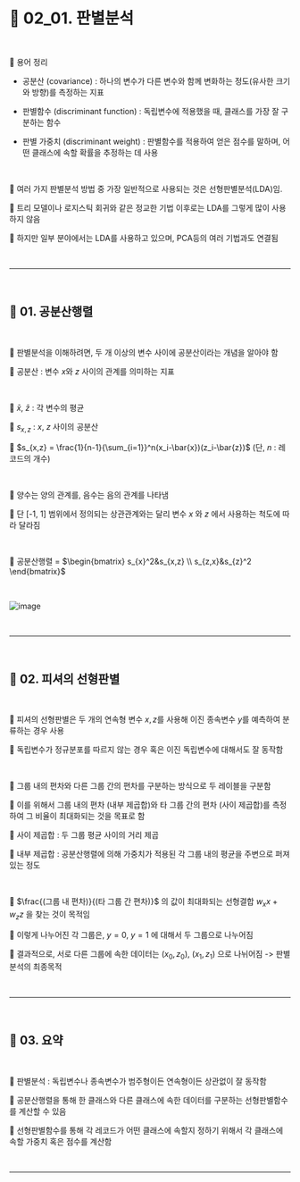 # 🎰 02_01. 판별분석  

<br>  

🎲 용어 정리  

- 공분산 (covariance) : 하나의 변수가 다른 변수와 함께 변화하는 정도(유사한 크기와 방향)를 측정하는 지표  

- 판별함수 (discriminant function) : 독립변수에 적용했을 때, 클래스를 가장 잘 구분하는 함수  

- 판별 가중치 (discriminant weight) : 판별함수를 적용하여 얻은 점수를 말하며, 어떤 클래스에 속할 확률을 추정하는 데 사용  

<br>  

🎲 여러 가지 판별분석 방법 중 가장 일반적으로 사용되는 것은 선형판별분석(LDA)임.  

🎲 트리 모델이나 로지스틱 회귀와 같은 정교한 기법 이후로는 LDA를 그렇게 많이 사용하지 않음  

🎲 하지만 일부 분야에서는 LDA를 사용하고 있으며, PCA등의 여러 기법과도 연결됨  

<br>  

***  

<br>  

## 🎰 01. 공분산행렬  

<br>   

🎲 판별분석을 이해하려면, 두 개 이상의 변수 사이에 공분산이라는 개념을 알아야 함  

🎲 공분산 : 변수 $x$와 $z$ 사이의 관계를 의미하는 지표  

<br>  

🎲 $\bar{x}$, $\bar{z}$ : 각 변수의 평균  

🎲 $s_{x,z}$ : $x$, $z$ 사이의 공분산  

🎲 $s_{x,z} = \frac{1}{n-1}{\sum_{i=1}}^n(x_i-\bar{x})(z_i-\bar{z})$    (단, $n$ : 레코드의 개수)  

<br>  

🎲 양수는 양의 관계를, 음수는 음의 관계를 나타냄  

🎲 단 [-1, 1] 범위에서 정의되는 상관관계와는 달리 변수 $x$ 와 $z$ 에서 사용하는 척도에 따라 달라짐  

<br>  

🎲 공분산행렬 = $\begin{bmatrix} s_{x}^2&s_{x,z} \\ s_{z,x}&s_{z}^2 \end{bmatrix}$  

<br>  


![image](https://user-images.githubusercontent.com/65170165/224374005-af74fd22-5425-49fa-bdbf-34d78a4e2e0c.png)  




<br>  

***  

<br>  

## 🎰 02. 피셔의 선형판별  

<br>  

🎲 피셔의 선형판별은 두 개의 연속형 변수 $x, z$를 사용해 이진 종속변수 $y$를 예측하여 분류하는 경우 사용  

🎲 독립변수가 정규분포를 따르지 않는 경우 혹은 이진 독립변수에 대해서도 잘 동작함  

<br>  


🎲 그룹 내의 편차와 다른 그룹 간의 편차를 구분하는 방식으로 두 레이블을 구분함  

🎲 이를 위해서 그룹 내의 편차 (내부 제곱합)와 타 그룹 간의 편차 (사이 제곱합)를 측정하여 그 비율이 최대화되는 것을 목표로 함  

🎲 사이 제곱합 : 두 그룹 평균 사이의 거리 제곱  

🎲 내부 제곱합 : 공분산행렬에 의해 가중치가 적용된 각 그룹 내의 평균을 주변으로 퍼져있는 정도  

<br>  

🎲 $\frac{(그룹 내 편차)}{(타 그룹 간 편차)}$ 의 값이 최대화되는 선형결합 $w_xx + w_zz$ 을 찾는 것이 목적임

🎲 이렇게 나누어진 각 그룹은, $y=0$, $y=1$ 에 대해서 두 그룹으로 나누어짐  

🎲 결과적으로, 서로 다른 그룹에 속한 데이터는 $(x_0, z_0)$, $(x_1, z_1)$ 으로 나뉘어짐 -> 판별분석의 최종목적  



<br>  

***  

<br>  

## 🎰 03. 요약  

<br>  

🎲 판별분석 : 독립변수나 종속변수가 범주형이든 연속형이든 상관없이 잘 동작함  

🎲 공분산행렬을 통해 한 클래스와 다른 클래스에 속한 데이터를 구분하는 선형판별함수를 계산할 수 있음  

🎲 선형판별함수를 통해 각 레코드가 어떤 클래스에 속할지 정하기 위해서 각 클래스에 속할 가중치 혹은 점수를 계산함  

<br>  

***  




